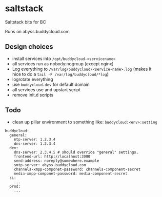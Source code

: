 # saltstack
Saltstack bits for BC

Runs on abyss.buddycloud.com

## Design choices

- install services into `/opt/buddycloud-<servicename>`
- all services run as nobody:nogroup (except nginx)
- Log everything to `/var/log/buddycloud/<service-name>.log` (makes it nice to do a `tail -F /var/log/buddycloud/*log`)
- logrotate everything
- use `buddycloud.dev` for default domain
- all services use and upstart script
- remove init.d scripts

## Todo

- clean up pillar environment to something like: `buddycloud:<env>:setting` 
```
buddycloud:
  general:
    ntp-server: 1.2.3.4
    dns-server: 1.2.3.4
  dev:
    dns-server: 2.3.4.5 # should override "general" settings.
    frontend-url: http://localhost:3000
    send-address: noreply@somewhere.example
    smtp-server: abyss.buddycloud.com
    channels-xmpp-componet-password: channels-component-secret
    media-xmpp-componet-password: media-component-secret
  si:
    ...
  prod:
    ...
```
